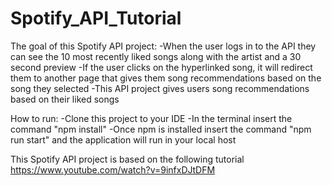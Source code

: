 # Spotify_API_Tutorial

The goal of this Spotify API project:
    -When the user logs in to the API they can see the 10 most recently liked songs along with the artist and a 30 second preview
    -If the user clicks on the hyperlinked song, it will redirect them to another page that gives them song recommendations based on the song they selected
    -This API project gives users song recommendations based on their liked songs

How to run:
    -Clone this project to your IDE
    -In the terminal insert the command "npm install"
    -Once npm is installed insert the command "npm run start" and the application will run in your local host

This Spotify API project is based on the following tutorial https://www.youtube.com/watch?v=9infxDJtDFM

 
